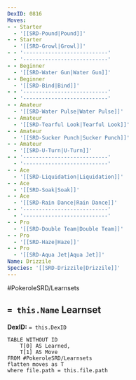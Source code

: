 ```yaml
---
DexID: 0816
Moves:
- - Starter
  - '[[SRD-Pound|Pound]]'
- - Starter
  - '[[SRD-Growl|Growl]]'
- - '---------------------------'
  - '---------------------------'
- - Beginner
  - '[[SRD-Water Gun|Water Gun]]'
- - Beginner
  - '[[SRD-Bind|Bind]]'
- - '---------------------------'
  - '---------------------------'
- - Amateur
  - '[[SRD-Water Pulse|Water Pulse]]'
- - Amateur
  - '[[SRD-Tearful Look|Tearful Look]]'
- - Amateur
  - '[[SRD-Sucker Punch|Sucker Punch]]'
- - Amateur
  - '[[SRD-U-Turn|U-Turn]]'
- - '---------------------------'
  - '---------------------------'
- - Ace
  - '[[SRD-Liquidation|Liquidation]]'
- - Ace
  - '[[SRD-Soak|Soak]]'
- - Ace
  - '[[SRD-Rain Dance|Rain Dance]]'
- - '---------------------------'
  - '---------------------------'
- - Pro
  - '[[SRD-Double Team|Double Team]]'
- - Pro
  - '[[SRD-Haze|Haze]]'
- - Pro
  - '[[SRD-Aqua Jet|Aqua Jet]]'
Name: Drizzile
Species: '[[SRD-Drizzile|Drizzile]]'
---
```


#PokeroleSRD/Learnsets

## `= this.Name` Learnset

**DexID:** `= this.DexID`

```dataview
TABLE WITHOUT ID
    T[0] AS Learned,
    T[1] AS Move
FROM #PokeroleSRD/Learnsets
flatten moves as T
where file.path = this.file.path
```
